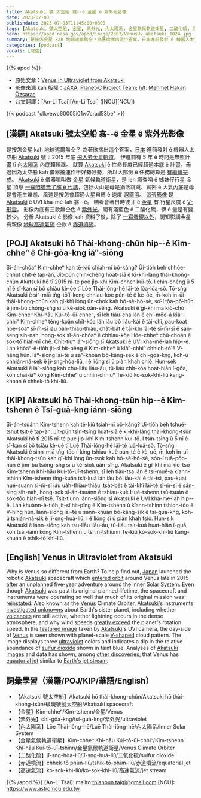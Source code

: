 ```yaml
---
title: Akatsuki 號 太空船 翕--ê 金星 ê 紫外光影像
date: 2023-07-03
publishdate: 2023-07-03T11:45:00+0800
tags: [Akatsuki 號太空船, 金星, 紫外光, 內太陽系, 金星氣候軌道衛星, 二酸化硫, 赤道噴流, 高速氣流]
hero: https://apod.nasa.gov/apod/image/2307/VenusUv_akatsuki_1024.jpg
summary: 是按怎金星 kah 地球遮爾無仝？為著欲揣出這个答案，日本進前發射 ê 機器人太空船 Akatsuki 號 tī 2015 年底飛入去金星軌道。
categories: [podcast]
vocals: [阿錕]
---
```


{{% apod %}}

- 原始文章：[Venus in Ultraviolet from Akatsuki](https://apod.nasa.gov/apod/ap230703.html)
- 影像來源 kah [版權][copyright]：[JAXA](https://global.jaxa.jp/), [Planet-C Project Team](https://global.jaxa.jp/projects/sas/planet_c/); [h/t](https://en.wikipedia.org/wiki/Hat_tip): [Mehmet Hakan Özsaraç](https://www.flickr.com/photos/mhozsarac/)
- 台文翻譯：[An-Li Tsai][An-Li Tsai] ([NCU][NCU])

{{< podcast "clkvewc60005i01w7crad53be" >}}

## [漢羅] Akatsuki 號太空船 翕--ê 金星 ê 紫外光影像
是按怎金星 kah 地球遮爾無仝？
為著欲揣出這个答案，[日本][Japan] 進前發射 ê 機器人太空船 [Akatsuki][Akatsuki 1] 號 tī 2015 年底 [飛入去金星軌道][entered orbit]。
伊進前有 5 年 ê 時間是無照計畫 tī 內[太陽系][Solar System] 內底賴賴趖。
就算 [Akatsuki][Akatsuki 2] ê 性命長度已經超過本底 ê 計畫，毋過因為太空船 kah 儀器攏運作甲好勢好勢，所以大部份 ê 任務總算是 [有繼續完成][reinstated]。
[Akatsuki][Akatsuki's] ê 儀器嘛叫做 [金星][Venus 1] 氣候軌道衛星，是 leh 調查咱 ê 姊妹仔行星 金星 頂懸 [一寡咱猶無了解 ê 代誌][investigated unknowns]，包括火山是毋是猶活跳跳、實密 ê 大氣內底是毋是會產生爍爁、風速是按怎會超過火星自轉 ê 速度 [遐爾濟][greatly exceed]。
[這張影像][featured image] 是 [Akatsuki][Akatsuki 3] ê UVI kha-mé-lah 翕--ê。
咱看會著日時彼爿 ê [金星][Venus 2] 有 行星尺度 ê [V-形雲][V-shaped]。
影像內底有三款無仝色 ê [紫外光][ultraviolet]，閣有淺藍色 ê 二酸化硫，伊 ê 量是有變較少。
分析 Akatsuki ê 影像 kah 資料了後，除了 [一寡發現以外][other discoveries]，閣知影講金星有親像 [地球高速氣流][Earth's jet stream] 仝款 ê [赤道噴流][equatorial jet]。

## [POJ] Akatsuki hō Thài-khong-chûn hip--ê Kim-chheⁿ ê Chí-gōa-kng iáⁿ-siōng
Sī-án-chóaⁿ Kim-chheⁿ kah tē-kiû chiah-nī bô-kâng?
Ūi-tio̍h beh chhōe-chhut chit-ê tap-àn, Ji̍t-pún chìn-chêng hoat-siā ê ki-khì-lâng thài-khong-chûn Akatsuki hō tī 2015 nî-té poe ji̍p-khì Kim-chheⁿ kúi-tō.
I chìn-chêng ū 5 nî ê sî-kan sī bô chiàu kè-ōe tī Lōe Thài-iông-hē lāi-té lōa-lōa-sô.
Tō-sǹg Akatsuki ê sìⁿ-miā tn̂g-tō͘ í-keng chhiau-kòe pún-té ê kè-ōe, m̄-koh in-ūi thài-khong-chûn kah gî-khì lóng ūn-chok kah hó-sè-hó-sè, só͘-í tōa-pō͘-hūn ê jīm-bū chóng-sǹg sī ū kè-sio̍k oân-sêng.
Akatsuki ê gî-khì mā kiò-chò Kim-chheⁿ Khì-hāu Kúi-tō-ūi-chheⁿ, sī leh tiâu-cha lán ê chí-mōe-á kiâⁿ-chhiⁿ Kim-chheⁿ téng-koân chi̍t-kóa lán iáu bô liáu-kái ê tāi-chì, pau-koat hóe-soaⁿ sī-m̄-sī iáu oa̍h-thiàu-thiàu, cha̍t-ba̍t ê tāi-khì lāi-té sī-m̄-sī ē sán-seng sih-nah, hong-sok sī-án-chóaⁿ ē chhiau-kòe Hóe-chheⁿ chū-choán ê sok-tō͘ hiah-nī chē.
Chit-tiuⁿ iáⁿ-siōng sī Akatsuki ê UVI kha-mé-lah hip--ê.
Lán khòaⁿ-ē-tio̍h ji̍t-sî hit-pêng ê Kim-chheⁿ ū kiâⁿ-chhiⁿ chhioh-tō͘ ê V-hêng hûn.
Iáⁿ-siōng lāi-té ū saⁿ-khoán bô-kâng-sek ê chí-gōa-kng, koh-ū chhián-nâ-sek ê jī-sng-hòa-liû, i ê liōng sī ū piàn khah chió.
Hun-sek Akatsuki ê iáⁿ-siōng kah chu-liāu liáu-āu, tû-liáu chi̍t-kóa hoat-hiān í-gōa, koh chai-iáⁿ kóng Kim-chheⁿ ū chhin-chhiūⁿ Tē-kiû ko-sok-khì-liû kāng-khoán ê chhek-tō khì-liû.

## [KIP] Akatsuki hō Thài-khong-tsûn hip--ê Kim-tshenn ê Tsí-guā-kng iánn-siōng
Sī-án-tsuánn Kim-tshenn kah tē-kiû tsiah-nī bô-kâng?
Uī-tio̍h beh tshuē-tshut tsit-ê tap-àn, Ji̍t-pún tsìn-tsîng huat-siā ê ki-khì-lâng thài-khong-tsûn Akatsuki hō tī 2015 nî-té pue ji̍p-khì Kim-tshenn kuí-tō.
I tsìn-tsîng ū 5 nî ê sî-kan sī bô tsiàu kè-uē tī Luē Thài-iông-hē lāi-té luā-luā-sô.
Tō-sǹg Akatsuki ê sìnn-miā tn̂g-tōo í-king tshiau-kuè pún-té ê kè-uē, m̄-koh in-uī thài-khong-tsûn kah gî-khì lóng ūn-tsok kah hó-sè-hó-sè, sóo-í tuā-pōo-hūn ê jīm-bū tsóng-sǹg sī ū kè-sio̍k uân-sîng.
Akatsuki ê gî-khì mā kiò-tsò Kim-tshenn Khì-hāu Kuí-tō-uī-tshenn, sī leh tiâu-tsa lán ê tsí-muē-á kîann-tshinn Kim-tshenn tíng-kuân tsi̍t-kuá lán iáu bô liáu-kái ê tāi-tsì, pau-kuat hué-suann sī-m̄-sī iáu ua̍h-thiàu-thiàu, tsa̍t-ba̍t ê tāi-khì lāi-té sī-m̄-sī ē sán-sing sih-nah, hong-sok sī-án-tsuánn ē tshiau-kuè Hué-tshenn tsū-tsuán ê sok-tōo hiah-nī tsē.
Tsit-tiunn iánn-siōng sī Akatsuki ê UVI kha-mé-lah hip--ê.
Lán khuànn-ē-tio̍h ji̍t-sî hit-pîng ê Kim-tshenn ū kîann-tshinn tshioh-tōo ê V-hîng hûn.
Iánn-siōng lāi-té ū sann-khuán bô-kâng-sik ê tsí-guā-kng, koh-ū tshián-nâ-sik ê jī-sng-huà-liû, i ê liōng sī ū piàn khah tsió.
Hun-sik Akatsuki ê iánn-siōng kah tsu-liāu liáu-āu, tû-liáu tsi̍t-kuá huat-hiān í-guā, koh tsai-iánn kóng Kim-tshenn ū tshin-tshiūnn Tē-kiû ko-sok-khì-liû kāng-khuán ê tshik-tō khì-liû.

## [English] Venus in Ultraviolet from Akatsuki
Why is Venus so different from Earth?
To help find out, [Japan][Japan] launched the robotic [Akatsuki][Akatsuki 1] spacecraft which [entered orbit][entered orbit] around Venus late in 2015 after an unplanned five-year adventure around the inner [Solar System][Solar System].
Even though [Akatsuki][Akatsuki 2] was past its original planned lifetime, the spacecraft and instruments were operating so well that much of its original mission was [reinstated][reinstated].
Also known as the [Venus][Venus 1] Climate Orbiter, [Akatsuki's][Akatsuki's] instruments [investigated unknowns][investigated unknowns] about Earth's sister planet, including whether [volcanoes][volcanoes] are still active, whether lightning occurs in the dense atmosphere, and why wind speeds [greatly exceed][greatly exceed] the planet's rotation speed.
In the [featured image][featured image] taken by [Akatsuki][Akatsuki 3]'s UVI camera, the day-side of [Venus][Venus 2] is seen shown with planet-scale [V-shaped][V-shaped] cloud pattern.
The image displays three [ultraviolet][ultraviolet] colors and indicates a dip in the relative abundance of [sulfur dioxide][sulfur dioxide] shown in faint blue.
Analyses of [Akatsuki images][Akatsuki images] and data has shown, among [other discoveries][other discoveries], that Venus has [equatorial jet][equatorial jet] similar to [Earth's jet stream][Earth's jet stream].

## 詞彙學習（漢羅/POJ/KIP/華語/English）
- 【Akatsuki 號太空船】Akatsuki hō thài-khong-chûn/Akatsuki hō thài-khong-tsûn/破曉號號太空船/Akatsuki spacecraft
- 【金星】Kim-chheⁿ/Kim-tshenn/金星/Venus
- 【紫外光】chí-gōa-kng/tsí-guā-kng/紫外光/ultraviolet
- 【內太陽系】Lōe Thài-iông-hē/Luē Thài-iông-hē/內太陽系/Inner Solar System
- 【金星氣候軌道衛星】Kim-chheⁿ Khì-hāu Kúi-tō-ūi-chhiⁿ/Kim-tshenn Khì-hāu Kuí-tō-uī-tshinn/金星氣候軌道衛星/Venus Climate Orbiter
- 【二酸化硫】jī-sng-hòa-liû/jī-sng-huà-liû/二氧化硫/sulfur dioxide
- 【赤道噴流】chhek-tō phùn-liû/tshik-tō-phùn-liû/赤道噴流/equatorial jet
- 【高速氣流】ko-sok-khì-liû/ko-sok-khì-liû/高速氣流/jet stream

{{% /apod %}}
[An-Li Tsai]: mailto:thianbun.taigi@gmail.com
[NCU]: https://www.astro.ncu.edu.tw

[copyright]: https://apod.nasa.gov/apod/fap/lib/about_apod.html#srapply
[License]: https://creativecommons.org/licenses/by/2.0/

[Japan]:https://en.wikipedia.org/wiki/Japan
[Akatsuki 1]:http://global.jaxa.jp/article/2016/interview/vol95/index.html
[entered orbit]:http://global.jaxa.jp/press/2015/02/20150206_akatsuki.html
[Solar System]:http://solarsystem.nasa.gov/planets/
[Akatsuki 2]:https://en.wikipedia.org/wiki/Akatsuki_(spacecraft)
[reinstated]:http://spaceflightnow.com/2016/05/17/japanese-orbiter-officially-begins-science-mission-at-venus/
[Venus 1]:http://solarsystem.nasa.gov/planets/venus/indepth
[Akatsuki's]:https://www.youtube.com/watch?v=GsDj-KJe65s
[investigated unknowns]:http://www.gapphotos.com/images/WebPreview/0100/0100358.jpg
[volcanoes]:https://apod.nasa.gov/apod/ap950928.html
[greatly exceed]:http://phys.org/news/2010-05-theory-superrotation-venus.html
[featured image]:https://akatsuki.isas.jaxa.jp/en/gallery/data/001105.html
[Akatsuki 3]:http://solarsystem.nasa.gov/missions/akatsuki
[Venus 2]:https://solarsystem.nasa.gov/planets/venus/overview/
[V-shaped]:https://apod.nasa.gov/apod/ap200915.html
[ultraviolet]:https://science.nasa.gov/ems/10_ultravioletwaves
[sulfur dioxide]:https://en.wikipedia.org/wiki/Sulfur_dioxide
[Akatsuki images]:https://darts.jaxa.jp/planet/project/akatsuki/
[other discoveries]:https://en.wikipedia.org/wiki/Akatsuki_(spacecraft)#Science
[equatorial jet]:https://global.jaxa.jp/projects/sat/planet_c/topics.html#topics10633
[Earth's jet stream]:https://en.wikipedia.org/wiki/Jet_stream
